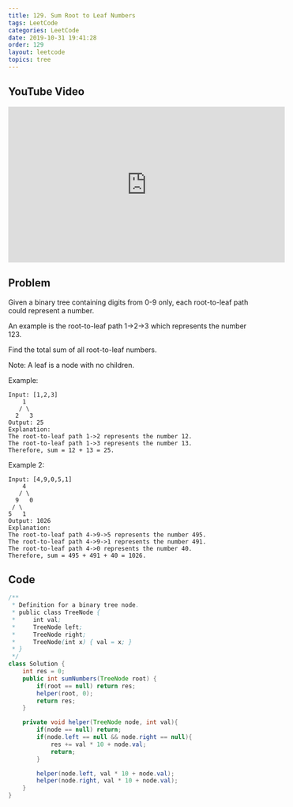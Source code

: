 ```yaml
---
title: 129. Sum Root to Leaf Numbers
tags: LeetCode
categories: LeetCode
date: 2019-10-31 19:41:28
order: 129
layout: leetcode
topics: tree
---
```


## YouTube Video

<iframe width="560" height="315" src="https://www.youtube.com/embed/6fC6O5lkSkg" frameborder="0" allow="accelerometer; autoplay; encrypted-media; gyroscope; picture-in-picture" allowfullscreen></iframe>

## Problem

Given a binary tree containing digits from 0-9 only, each root-to-leaf path could represent a number.

An example is the root-to-leaf path 1->2->3 which represents the number 123.

Find the total sum of all root-to-leaf numbers.

Note: A leaf is a node with no children.

Example:

```
Input: [1,2,3]
    1
   / \
  2   3
Output: 25
Explanation:
The root-to-leaf path 1->2 represents the number 12.
The root-to-leaf path 1->3 represents the number 13.
Therefore, sum = 12 + 13 = 25.
```

Example 2:

```
Input: [4,9,0,5,1]
    4
   / \
  9   0
 / \
5   1
Output: 1026
Explanation:
The root-to-leaf path 4->9->5 represents the number 495.
The root-to-leaf path 4->9->1 represents the number 491.
The root-to-leaf path 4->0 represents the number 40.
Therefore, sum = 495 + 491 + 40 = 1026.
```

## Code

```java
/**
 * Definition for a binary tree node.
 * public class TreeNode {
 *     int val;
 *     TreeNode left;
 *     TreeNode right;
 *     TreeNode(int x) { val = x; }
 * }
 */
class Solution {
    int res = 0;
    public int sumNumbers(TreeNode root) {
        if(root == null) return res;
        helper(root, 0);
        return res;
    }

    private void helper(TreeNode node, int val){
        if(node == null) return;
        if(node.left == null && node.right == null){
            res += val * 10 + node.val;
            return;
        }

        helper(node.left, val * 10 + node.val);
        helper(node.right, val * 10 + node.val);
    }
}
```
